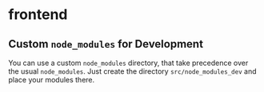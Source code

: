 # frontend

## Custom `node_modules` for Development

You can use a custom `node_modules` directory, that take precedence over the usual `node_modules`.
Just create the directory `src/node_modules_dev` and place your modules there.
